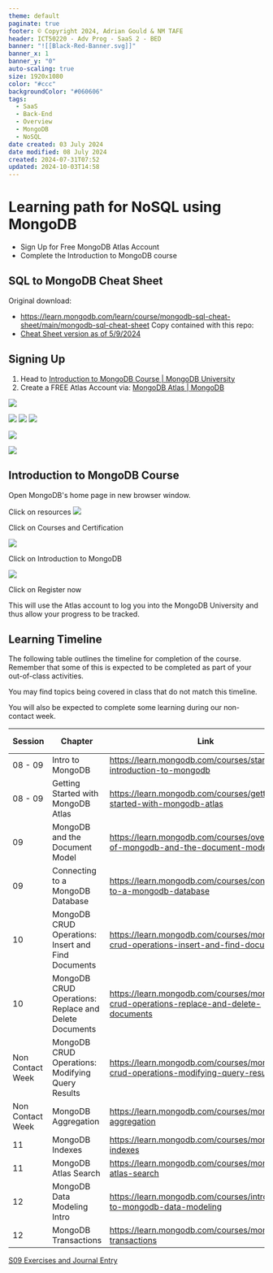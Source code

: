 ```yaml
---
theme: default
paginate: true
footer: © Copyright 2024, Adrian Gould & NM TAFE
header: ICT50220 - Adv Prog - SaaS 2 - BED
banner: "![[Black-Red-Banner.svg]]"
banner_x: 1
banner_y: "0"
auto-scaling: true
size: 1920x1080
color: "#ccc"
backgroundColor: "#060606"
tags:
  - SaaS
  - Back-End
  - Overview
  - MongoDB
  - NoSQL
date created: 03 July 2024
date modified: 08 July 2024
created: 2024-07-31T07:52
updated: 2024-10-03T14:58
---
```


# Learning path for NoSQL using MongoDB


- Sign Up for Free MongoDB Atlas Account
- Complete the Introduction to MongoDB course

## SQL to MongoDB Cheat Sheet

Original download:
- https://learn.mongodb.com/learn/course/mongodb-sql-cheat-sheet/main/mongodb-sql-cheat-sheet
Copy contained with this repo:
- [Cheat Sheet version as of 5/9/2024](../assets/SQLtoMongoDBCheatSheet1.pdf)




## Signing Up

1) Head
   to [Introduction to MongoDB Course | MongoDB University](https://learn.mongodb.com/learning-paths/introduction-to-mongodb)
2) Create a FREE Atlas Account
   via: [MongoDB Atlas | MongoDB](https://www.mongodb.com/cloud/atlas/register)

![](../assets/MongoDB-Learning-Path-20240905145654430.png)

![](../assets/MongoDB-Learning-Path-20240905145800687.png)
![](../assets/MongoDB-Learning-Path-20240905145810634.png)
![](../assets/MongoDB-Learning-Path-20240905145817076.png)

![](../assets/MongoDB-Learning-Path-20240905145823108.png)

![](../assets/MongoDB-Learning-Path-20240905145836669.png)


## Introduction to MongoDB Course

Open MongoDB's home page in new browser window.

Click on resources
![](../assets/MongoDB-Learning-Path-20240905152341334.png)

Click on Courses and Certification

![](../assets/MongoDB-Learning-Path-20240905152357471.png)


Click on Introduction to MongoDB

![](../assets/MongoDB-Learning-Path-20240905152403207.png)

Click on Register now

This will use the Atlas account to log you into the MongoDB University and thus allow your
progress to be tracked.


## Learning Timeline

The following table outlines the timeline for completion of the course. Remember that some
of this is expected to be completed as part of your out-of-class activities.

You may find topics being covered in class that do not match this timeline. 

You will also be expected to complete some learning during our non-contact week.

| Session          | Chapter                                               | Link                                                                                   | Duration (Mins) |
|------------------|-------------------------------------------------------|----------------------------------------------------------------------------------------|-----------------|
| 08 - 09          | Intro to MongoDB                                      | https://learn.mongodb.com/courses/start-here-introduction-to-mongodb                   | 15              |
| 08 - 09          | Getting Started with MongoDB Atlas                    | https://learn.mongodb.com/courses/getting-started-with-mongodb-atlas                   | 60              |
| 09               | MongoDB and the Document Model                        | https://learn.mongodb.com/courses/overview-of-mongodb-and-the-document-model           | 75              |
| 09               | Connecting to a MongoDB Database                      | https://learn.mongodb.com/courses/connecting-to-a-mongodb-database                     | 60              |
| 10               | MongoDB CRUD Operations: Insert and Find Documents    | https://learn.mongodb.com/courses/mongodb-crud-operations-insert-and-find-documents    | 105             |
| 10               | MongoDB CRUD Operations: Replace and Delete Documents | https://learn.mongodb.com/courses/mongodb-crud-operations-replace-and-delete-documents | 105             |
| Non Contact Week | MongoDB CRUD Operations: Modifying Query Results      | https://learn.mongodb.com/courses/mongodb-crud-operations-modifying-query-results      | 85              |
| Non Contact Week | MongoDB Aggregation                                   | https://learn.mongodb.com/courses/mongodb-aggregation                                  | 105             |
| 11               | MongoDB Indexes                                       | https://learn.mongodb.com/courses/mongodb-indexes                                      | 105             |
| 11               | MongoDB Atlas Search                                  | https://learn.mongodb.com/courses/mongodb-atlas-search                                 | 90              |
| 12               | MongoDB Data Modeling Intro                           | https://learn.mongodb.com/courses/introduction-to-mongodb-data-modeling                | 45              |
| 12               | MongoDB Transactions                                  | https://learn.mongodb.com/courses/mongodb-transactions                                 | 60              |

[S09 Exercises and Journal Entry](Session-09/S09-Exercises-and-Journal-Entry.md)
